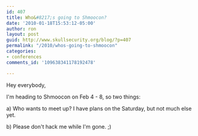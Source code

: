 ```yaml
---
id: 407
title: Who&#8217;s going to Shmoocon?
date: '2010-01-18T15:53:12-05:00'
author: ron
layout: post
guid: http://www.skullsecurity.org/blog/?p=407
permalink: "/2010/whos-going-to-shmoocon"
categories:
- conferences
comments_id: '109638341178192478'

---
```


Hey everybody,

I'm heading to Shmoocon on Feb 4 - 8, so two things:

a) Who wants to meet up? I have plans on the Saturday, but not much else yet. 

b) Please don't hack me while I'm gone. ;)
<!--more-->
